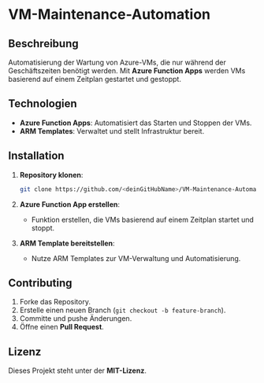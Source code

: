 # VM-Maintenance-Automation

## Beschreibung  
Automatisierung der Wartung von Azure-VMs, die nur während der Geschäftszeiten benötigt werden. Mit **Azure Function Apps** werden VMs basierend auf einem Zeitplan gestartet und gestoppt.

## Technologien  
- **Azure Function Apps**: Automatisiert das Starten und Stoppen der VMs.
- **ARM Templates**: Verwaltet und stellt Infrastruktur bereit.

## Installation

1. **Repository klonen**:
    ```bash
    git clone https://github.com/<deinGitHubName>/VM-Maintenance-Automation.git
    ```

2. **Azure Function App erstellen**:
   - Funktion erstellen, die VMs basierend auf einem Zeitplan startet und stoppt.

3. **ARM Template bereitstellen**:
   - Nutze ARM Templates zur VM-Verwaltung und Automatisierung.

## Contributing

1. Forke das Repository.
2. Erstelle einen neuen Branch (`git checkout -b feature-branch`).
3. Committe und pushe Änderungen.
4. Öffne einen **Pull Request**.

## Lizenz  
Dieses Projekt steht unter der **MIT-Lizenz**.

